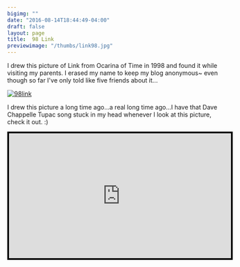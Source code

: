 ```yaml
---
bigimg: ""
date: "2016-08-14T18:44:49-04:00"
draft: false
layout: page
title:  98 Link
previewimage: "/thumbs/link98.jpg"
---
```


I drew this picture of Link from Ocarina of Time in 1998 and found it while visiting my parents. I erased my name to keep my blog anonymous~ even though so far I've only told like five friends about it...

[![98link](/images/link98.jpg)](/images/link98.jpg)

I drew this picture a long time ago...a real long time ago...I have that Dave Chappelle Tupac song stuck in my head whenever I look at this picture, check it out. :)

<div style="background-color:#000000;width:520px;margin:auto;"><div style="padding:4px;"><iframe src="http://media.mtvnservices.com/embed/mgid:arc:video:comedycentral.com:9d6a0cbc-ed00-11e0-aca6-0026b9414f30" width="512" height="288" frameborder="0" allowfullscreen="true"></iframe></div></div>
